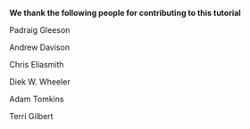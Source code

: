 **We thank the following people for contributing to this tutorial**

Padraig Gleeson

Andrew Davison

Chris Eliasmith

Diek W. Wheeler

Adam Tomkins

Terri Gilbert

